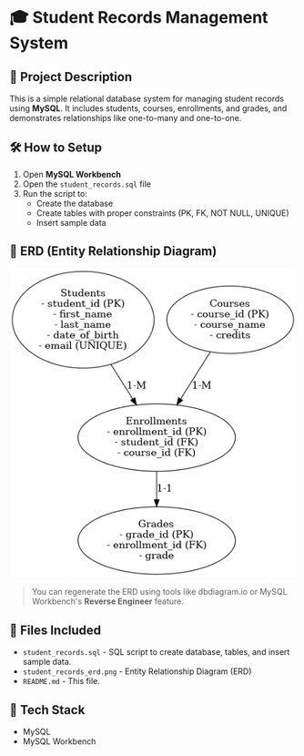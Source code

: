 # 🎓 Student Records Management System

## 📌 Project Description
This is a simple relational database system for managing student records using **MySQL**. It includes students, courses, enrollments, and grades, and demonstrates relationships like one-to-many and one-to-one.

## 🛠️ How to Setup

1. Open **MySQL Workbench**
2. Open the `student_records.sql` file
3. Run the script to:
   - Create the database
   - Create tables with proper constraints (PK, FK, NOT NULL, UNIQUE)
   - Insert sample data

## 📐 ERD (Entity Relationship Diagram)
![ERD](student_records_erd.png)

> You can regenerate the ERD using tools like dbdiagram.io or MySQL Workbench's **Reverse Engineer** feature.

## 📁 Files Included

- `student_records.sql` - SQL script to create database, tables, and insert sample data.
- `student_records_erd.png` - Entity Relationship Diagram (ERD)
- `README.md` - This file.

## 🧰 Tech Stack

- MySQL
- MySQL Workbench
